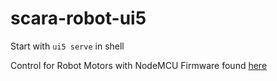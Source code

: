 # scara-robot-ui5

Start with `ui5 serve` in shell

Control for Robot Motors with NodeMCU Firmware found [here](https://github.com/radu103/stepper_wifi_control)